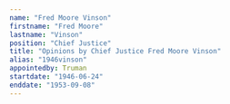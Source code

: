 ```yaml
---
name: "Fred Moore Vinson"
firstname: "Fred Moore"
lastname: "Vinson"
position: "Chief Justice"
title: "Opinions by Chief Justice Fred Moore Vinson"
alias: "1946vinson"
appointedby: Truman
startdate: "1946-06-24"
enddate: "1953-09-08"
---
```

